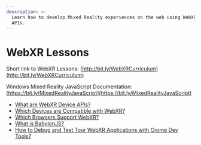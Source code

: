 ```yaml
---
description: >-
  Learn how to develop Mixed Reality experiences on the web using WebXR Device
  APIs.
---
```


# WebXR Lessons

Short link to WebXR Lessons: [http://bit.ly/WebXRCurriculum](http://bit.ly/WebXRCurriculum)

Windows Mixed Reality JavaScript Documentation: [https://bit.ly/MixedRealityJavaScript](https://bit.ly/MixedRealityJavaScript)

* [What are WebXR Device APIs?](what-are-webxr-device-apis.md)
* [Which Devices are Compatible with WebXR?](which-devices-are-compatible-with-webxr.md)
* [Which Browsers Support WebXR?](which-browsers-support-webxr.md)
* [What is BabylonJS?](what-is-babylonjs.md)
* [How to Debug and Test Tour WebXR Applications with Crome Dev Tools?](how-to-debug-and-test-your-webxr-application-with-chrome-dev-tools.md)

  



